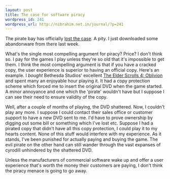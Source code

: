 ```yaml
--- 
layout: post
title: The case for software piracy
wordpress_id: 241
wordpress_url: http://nibrahim.net.in/journal/?p=241
---
```

The pirate bay has officially <a href="http://torrentfreak.com/the-pirate-bay-trial-the-verdict-090417/">lost the case</a>. A pity. I just downloaded some abandonware from there last week. 

What's the single most compelling argument for piracy? Price? I don't think so. I pay for the games I play unless they're so old that it's impossible to get them. I think the most compelling argument is that if you have a cracked copy, the user experience is superior to having an official copy. Here's an example. I <em>bought</em> Bethesda Studios' excellent <a href="http://en.wikipedia.org/wiki/The_Elder_Scrolls_4">The Elder Scrolls 4: Oblivion</a> and spent many an enjoyable hour playing it. It had a copy protection scheme which forced me to insert the original DVD when the game started. A minor annoyance and one which the 'pirate' wouldn't have but I suppose I can see their need to ensure validity of the copy. 

Well, after a couple of months of playing, the DVD shattered. Now, I couldn't play any more. I suppose I could contact their sales office or customer support to have a new DVD sent to me. I'd have to prove ownership by digging out some bill or something which I've lost etc. Suppose I had a pirated copy that didn't have all this copy protection, I could play it to my hearts content. None of this stuff would interfere with my experience. As it stands, I've been punished for actually paying and buying the game. The evil pirate on the other hand can still wander through the vast expanses of cyrodill unhindered by the shattered DVD.

Unless the manufacturers of commercial software wake up and offer a user experience that's worth the money their customers are paying, I don't think the piracy menace is going to go away.
